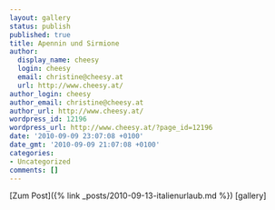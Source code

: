 ```yaml
---
layout: gallery
status: publish
published: true
title: Apennin und Sirmione
author:
  display_name: cheesy
  login: cheesy
  email: christine@cheesy.at
  url: http://www.cheesy.at/
author_login: cheesy
author_email: christine@cheesy.at
author_url: http://www.cheesy.at/
wordpress_id: 12196
wordpress_url: http://www.cheesy.at/?page_id=12196
date: '2010-09-09 23:07:08 +0100'
date_gmt: '2010-09-09 21:07:08 +0100'
categories:
- Uncategorized
comments: []
---
```


[Zum Post]({% link _posts/2010-09-13-italienurlaub.md %})
[gallery]<!--:-->
